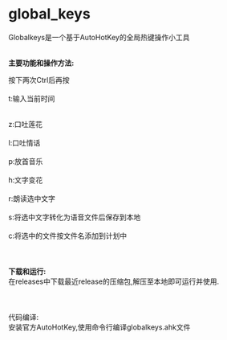 # global_keys
Globalkeys是一个基于AutoHotKey的全局热键操作小工具</br></br>

<b>主要功能和操作方法:</b></br>


按下两次Ctrl后再按</br></br>
t:输入当前时间</br></br>

z:口吐莲花</br></br>
l:口吐情话</br></br>
p:放首音乐</br></br>
h:文字变花</br></br>
r:朗读选中文字</br></br>
s:将选中文字转化为语音文件后保存到本地</br></br>
c:将选中的文件按文件名添加到计划中</br></br></br></br>
<b>下载和运行:</b></br>
在releases中下载最近release的压缩包,解压至本地即可运行并使用.</br></br></br></br>
代码编译:</br>
安装官方AutoHotKey,使用命令行编译globalkeys.ahk文件

